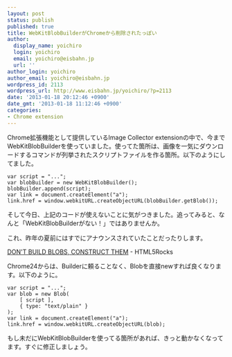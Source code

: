 ```yaml
---
layout: post
status: publish
published: true
title: WebKitBlobBuilderがChromeから削除されたっぽい
author:
  display_name: yoichiro
  login: yoichiro
  email: yoichiro@eisbahn.jp
  url: ''
author_login: yoichiro
author_email: yoichiro@eisbahn.jp
wordpress_id: 2113
wordpress_url: http://www.eisbahn.jp/yoichiro/?p=2113
date: '2013-01-18 20:12:46 +0900'
date_gmt: '2013-01-18 11:12:46 +0900'
categories:
- Chrome extension
---
```


Chrome拡張機能として提供しているImage Collector extensionの中で、今までWebKitBlobBuilderを使っていました。使ってた箇所は、画像を一気にダウンロードするコマンドが列挙されたスクリプトファイルを作る箇所。以下のようにしてました。

```
var script = "...";
var blobBuilder = new WebKitBlobBuilder();
blobBuilder.append(script);
var link = document.createElement("a");
link.href = window.webkitURL.createObjectURL(blobBuilder.getBlob());
```

そして今日、上記のコードが使えないことに気がつきました。追ってみると、なんと「WebKitBlobBuilderがない！」ではありませんか。

これ、昨年の夏前にはすでにアナウンスされていたことだったりします。

[DON'T BUILD BLOBS, CONSTRUCT THEM](http://updates.html5rocks.com/2012/06/Don-t-Build-Blobs-Construct-Them) - HTML5Rocks

Chrome24からは、Builderに頼ることなく、Blobを直接newすれば良くなります。以下のように。

```
var script = "...";
var blob = new Blob(
    [ script ],
    { type: "text/plain" }
);
var link = document.createElement("a");
link.href = window.webkitURL.createObjectURL(blob);
```

もし未だにWebKitBlobBuilderを使ってる箇所があれば、きっと動かなくなってます。すぐに修正しましょう。
